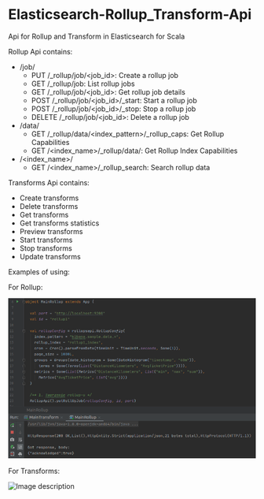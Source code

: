 # Elasticsearch-Rollup_Transform-Api

Api for Rollup and Transform in Elasticsearch for Scala

Rollup Api contains:
- /job/
   - PUT /_rollup/job/<job_id>: Create a rollup job
   - GET /_rollup/job: List rollup jobs
   - GET /_rollup/job/<job_id>: Get rollup job details
   - POST /_rollup/job/<job_id>/_start: Start a rollup job
   - POST /_rollup/job/<job_id>/_stop: Stop a rollup job
   - DELETE /_rollup/job/<job_id>: Delete a rollup job
- /data/
   - GET /_rollup/data/<index_pattern>/_rollup_caps: Get Rollup Capabilities
   - GET /<index_name>/_rollup/data/: Get Rollup Index Capabilities
- /<index_name>/
   - GET /<index_name>/_rollup_search: Search rollup data


Transforms Api contains:
   - Create transforms
   - Delete transforms
   - Get transforms
   - Get transforms statistics
   - Preview transforms
   - Start transforms
   - Stop transforms
   - Update transforms

Examples of using:

For Rollup:

![Image description](https://github.com/Raval97/Elasticsearch-Rollup_Transform-Api/blob/master/screens/rollup.png?raw=true)

For Transforms:

![Image description](https://github.com/Raval97/Elasticsearch-Rollup_Transform-Api/tree/master/screens/transforms.png?raw=true)

